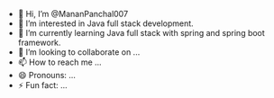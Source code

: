 - 👋 Hi, I’m @MananPanchal007
- 👀 I’m interested in Java full stack development.
- 🌱 I’m currently learning Java full stack with spring and spring boot framework.
- 💞️ I’m looking to collaborate on ...
- 📫 How to reach me ...
- 😄 Pronouns: ...
- ⚡ Fun fact: ...

<!---
MananPanchal007/MananPanchal007 is a ✨ special ✨ repository because its `README.md` (this file) appears on your GitHub profile.
You can click the Preview link to take a look at your changes.
--->
